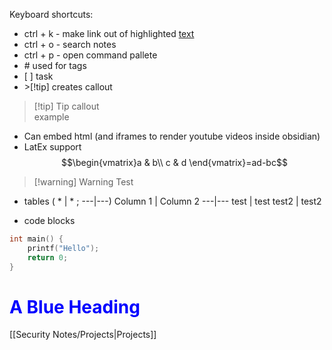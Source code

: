 
Keyboard shortcuts:
- ctrl + k - make link out of highlighted [text](https://www.google.com)
- ctrl + o - search notes
- ctrl + p - open command pallete
- \# used for tags
- \[ \] task
- \>[!tip] creates callout
>[!tip] Tip callout  
> example

- Can embed html (and iframes to render youtube videos inside obsidian)
- LatEx support 
$$\begin{vmatrix}a & b\\
c & d
\end{vmatrix}=ad-bc$$
>[!warning] Warning
Test

- tables ( \* \| \* ; \---|---)
Column 1 | Column 2
---|---
test | test
test2 | test2

- code blocks
```c++
int main() {
	printf("Hello");
	return 0;
}
```

<body>
	<h1 style="color:blue;">A Blue Heading</h1>
</body>

[[Security Notes/Projects|Projects]]